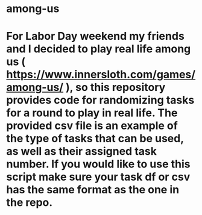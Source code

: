 # among-us

# For Labor Day weekend my friends and I decided to play real life among us ( https://www.innersloth.com/games/among-us/ ), so this repository provides code for randomizing tasks for a round to play in real life. The provided csv file is an example of the type of tasks that can be used, as well as their assigned task number. If you would like to use this script make sure your task df or csv has the same format as the one in the repo. 

